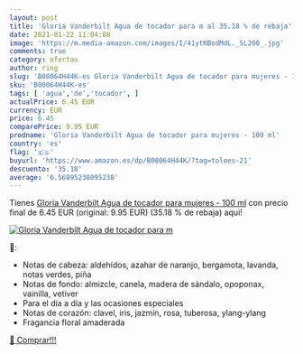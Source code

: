 ```yaml
---
layout: post
title: 'Gloria Vanderbilt Agua de tocador para m al 35.18 % de rebaja'
date: 2021-01-22 11:04:08
image: 'https://m.media-amazon.com/images/I/41ytKBodMdL._SL200_.jpg'
comments: true
category: ofertas
author: ring
slug: 'B00064H44K-es Gloria Vanderbilt Agua de tocador para mujeres - 100 ml'
sku: 'B00064H44K-es'
tags: [ 'agua','de','tocador', ]
actualPrice: 6.45 EUR
currency: EUR
price: 6.45
comparePrice: 9.95 EUR
prodname: 'Gloria Vanderbilt Agua de tocador para mujeres - 100 ml'
country: 'es'
flag: '🇪🇸'
buyurl: 'https://www.amazon.es/dp/B00064H44K/?tag=tolees-21'
descuento: '35.18'
average: '6.56095238095238'
---
```


Tienes [Gloria Vanderbilt Agua de tocador para mujeres - 100 ml](https://www.amazon.es/dp/B00064H44K/?tag=tolees-21) con precio final de  6.45 EUR (original: 9.95 EUR) (35.18 %  de rebaja) aqui!

[![Gloria Vanderbilt Agua de tocador para m](https://m.media-amazon.com/images/I/41ytKBodMdL._SL200_.jpg)](https://www.amazon.es/dp/B00064H44K/?tag=tolees-21)

🔎:

- Notas de cabeza: aldehídos, azahar de naranjo, bergamota, lavanda, notas verdes, piña
- Notas de fondo: almizcle, canela, madera de sándalo, opoponax, vainilla, vetiver
- Para el día a día y las ocasiones especiales
- Notas de corazón: clavel, iris, jazmín, rosa, tuberosa, ylang-ylang
- Fragancia floral amaderada

[🛒 Comprar!!!](https://www.amazon.es/dp/B00064H44K/?tag=tolees-21)
